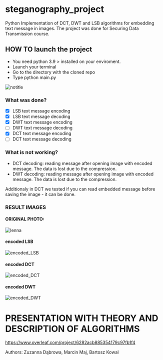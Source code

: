 # steganography_project
Python Implementation of  DCT, DWT and LSB  algorithms for embedding text message in images.
The project was done for Securing Data Transmission course.

## HOW TO launch the project
- You need python 3.9 > installed on your enviroment.
- Launch your terminal
- Go to the directory with the cloned repo
- Type python main.py

![notitle](https://user-images.githubusercontent.com/32846803/172250802-8ce674d1-35fa-4f8e-b4fc-50056dac189d.png)


### What was done?
- [x] LSB text message encoding
- [x] LSB text message decoding
- [x] DWT text message encoding
- [ ] DWT text message decoding
- [x] DCT text message encoding
- [ ] DCT text message decoding

### What is not working?
- DCT decoding: reading message after opening image with encoded message. The data is lost due to the compression.
- DWT decoding: reading message after opening image with encoded message. The data is lost due to the compression.

Additionaly in DCT we tested if you can read embedded message before saving the image - it can be done.

### RESULT IMAGES

#### ORIGINAL PHOTO:


![lenna](https://user-images.githubusercontent.com/32846803/174601527-72c64924-9866-4cb0-855f-6c85678a2d2b.jpg)

#### encoded LSB
![encoded_LSB](https://user-images.githubusercontent.com/32846803/174601632-43559b8d-102b-4f5c-9cdd-f5115499f8ee.png)

#### encoded DCT
![encoded_DCT](https://user-images.githubusercontent.com/32846803/174601697-35daa3cb-e7a8-48de-b645-94515fa1ccbb.png)

#### encoded DWT

![encoded_DWT](https://user-images.githubusercontent.com/32846803/174601705-5660b3f4-d5be-40b8-91ae-d94b0ae30a24.png)

# PRESENTATION WITH THEORY AND DESCRIPTION OF ALGORITHMS 
https://www.overleaf.com/project/6282acb885354179c97fb1f4


Authors:
Zuzanna Dąbrowa, Marcin Maj, Bartosz Kowal
